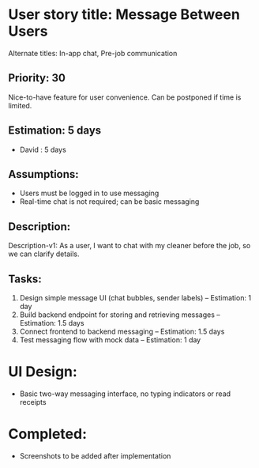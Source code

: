 # User story title: Message Between Users

Alternate titles: In-app chat, Pre-job communication

## Priority: 30
Nice-to-have feature for user convenience. Can be postponed if time is limited.

## Estimation: 5 days
* David : 5 days

## Assumptions:
- Users must be logged in to use messaging
- Real-time chat is not required; can be basic messaging

## Description:
Description-v1: As a user, I want to chat with my cleaner before the job, so we can clarify details.

## Tasks:
1. Design simple message UI (chat bubbles, sender labels) – Estimation: 1 day
2. Build backend endpoint for storing and retrieving messages – Estimation: 1.5 days
3. Connect frontend to backend messaging – Estimation: 1.5 days
4. Test messaging flow with mock data – Estimation: 1 day

# UI Design:
* Basic two-way messaging interface, no typing indicators or read receipts

# Completed:
* Screenshots to be added after implementation
